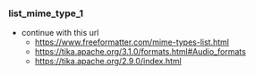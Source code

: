 
### list_mime_type_1

* continue with this url
    * https://www.freeformatter.com/mime-types-list.html
    * https://tika.apache.org/3.1.0/formats.html#Audio_formats
    * https://tika.apache.org/2.9.0/index.html 


